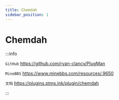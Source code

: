 ```yaml
---
title: Chemdah
sidebar_position: 1
---
```


# Chemdah

:::info

`GitHub` https://github.com/ryan-clancy/PlugMan

`MineBBS` https://www.minebbs.com/resources/.9650

`文档` https://plugins.ptms.ink/plugin/chemdah

:::

